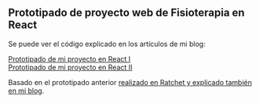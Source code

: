 <h2> Prototipado de proyecto web de Fisioterapia en React</h2>

Se puede ver el código explicado en los artículos de mi blog:

<a href="https://felipefcor.github.io/2018-12-14-Prototipado-de-mi-proyecto-en-React-I/"> Prototipado de mi proyecto en React I </a>
<br>
<a href="https://felipefcor.github.io/2018-12-14-Prototipado-de-mi-proyecto-en-React-II/"> Prototipado de mi proyecto en React II </a>

Basado en el prototipado anterior [realizado en Ratchet y explicado también en mi blog](https://felipefcor.github.io/2018-10-04-Proyecto-app/).
